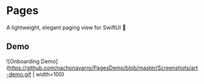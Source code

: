 # Pages

A lightweight, elegant paging view for SwiftUI  📖

## Demo

![Onboarding Demo](https://github.com/nachonavarro/PagesDemo/blob/master/Screenshots/art-demo.gif | width=100)
